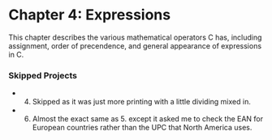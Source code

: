 # Chapter 4: Expressions
This chapter describes the various mathematical operators C has, including assignment, order of precendence, and general appearance of expressions in C. 

### Skipped Projects
* 4. Skipped as it was just more printing with a little dividing mixed in.
* 6. Almost the exact same as 5. except it asked me to check the EAN for European countries rather than the UPC that North America uses.
